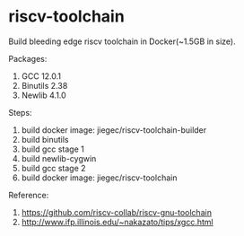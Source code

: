 # riscv-toolchain

Build bleeding edge riscv toolchain in Docker(~1.5GB in size).

Packages:

1. GCC 12.0.1
2. Binutils 2.38
3. Newlib 4.1.0

Steps:

1. build docker image: jiegec/riscv-toolchain-builder
2. build binutils
3. build gcc stage 1
4. build newlib-cygwin
5. build gcc stage 2
6. build docker image: jiegec/riscv-toolchain

Reference:

1. https://github.com/riscv-collab/riscv-gnu-toolchain
2. http://www.ifp.illinois.edu/~nakazato/tips/xgcc.html
